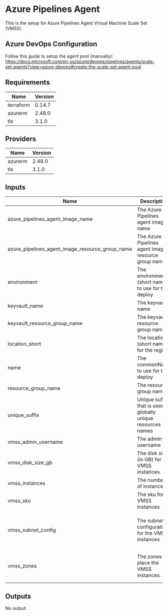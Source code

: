 # Azure Pipelines Agent

This is the setup for Azure Pipelines Agent Virtual Machine Scale Set (VMSS).

## Azure DevOps Configuration

Follow this guide to setup the agent pool (manually): https://docs.microsoft.com/en-us/azure/devops/pipelines/agents/scale-set-agents?view=azure-devops#create-the-scale-set-agent-pool

## Requirements

| Name | Version |
|------|---------|
| terraform | 0.14.7 |
| azurerm | 2.48.0 |
| tls | 3.1.0 |

## Providers

| Name | Version |
|------|---------|
| azurerm | 2.48.0 |
| tls | 3.1.0 |

## Inputs

| Name | Description | Type | Default | Required |
|------|-------------|------|---------|:--------:|
| azure\_pipelines\_agent\_image\_name | The Azure Pipelines agent image name | `string` | n/a | yes |
| azure\_pipelines\_agent\_image\_resource\_group\_name | The Azure Pipelines agent image resource group name | `string` | `""` | no |
| environment | The environment (short name) to use for the deploy | `string` | n/a | yes |
| keyvault\_name | The keyvault name | `string` | `""` | no |
| keyvault\_resource\_group\_name | The keyvault resource group name | `string` | `""` | no |
| location\_short | The location (short name) for the region | `string` | n/a | yes |
| name | The commonName to use for the deploy | `string` | n/a | yes |
| resource\_group\_name | The resource group name | `string` | `""` | no |
| unique\_suffix | Unique suffix that is used in globally unique resources names | `string` | `""` | no |
| vmss\_admin\_username | The admin username | `string` | `"azpagent"` | no |
| vmss\_disk\_size\_gb | The disk size (in GB) for the VMSS instances | `number` | `128` | no |
| vmss\_instances | The number of instances | `number` | `1` | no |
| vmss\_sku | The sku for VMSS instances | `string` | `"Standard_F4s_v2"` | no |
| vmss\_subnet\_config | The subnet configuration for the VMSS instances | <pre>object({<br>    name                 = string<br>    virtual_network_name = string<br>    resource_group_name  = string<br>  })</pre> | n/a | yes |
| vmss\_zones | The zones to place the VMSS instances | `list(string)` | <pre>[<br>  "1",<br>  "2",<br>  "3"<br>]</pre> | no |

## Outputs

No output.

